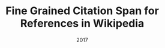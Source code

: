 ---
title: "Fine Grained Citation Span for References in Wikipedia"
collection: publications
permalink: /publication/2017-DBLP_journals_corr_FetahuMA17aa
date: 2017
venue: 'nan'
---